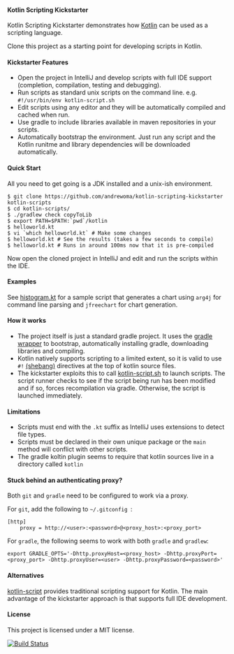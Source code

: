 #### Kotlin Scripting Kickstarter

Kotlin Scripting Kickstarter demonstrates how [Kotlin](http://kotlin.jetbrains.org/) can be used as a scripting language.

Clone this project as a starting point for developing scripts in Kotlin.

#### Kickstarter Features

* Open the project in IntelliJ and develop scripts with full IDE support (completion, compilation, testing and debugging).
* Run scripts as standard unix scripts on the command line. e.g. `#!/usr/bin/env kotlin-script.sh` 
* Edit scripts using any editor and they will be automatically compiled and cached when run.
* Use gradle to include libraries available in maven repositories in your scripts.
* Automatically bootstrap the environment. Just run any script and the Kotlin runitme and library dependencies
  will be downloaded automatically.

#### Quick Start

All you need to get going is a JDK installed and a unix-ish environment.

```shell
$ git clone https://github.com/andrewoma/kotlin-scripting-kickstarter kotlin-scripts
$ cd kotlin-scripts/
$ ./gradlew check copyToLib
$ export PATH=$PATH:`pwd`/kotlin
$ helloworld.kt
$ vi `which helloworld.kt` # Make some changes
$ helloworld.kt # See the results (takes a few seconds to compile)
$ helloworld.kt # Runs in around 100ms now that it is pre-compiled
```

Now open the cloned project in IntelliJ and edit and run the scripts within the IDE.

#### Examples

See [histogram.kt](/kotlin/histogram.kt) for a sample script that generates a chart using
`arg4j` for command line parsing and `jfreechart` for chart generation.

#### How it works

* The project itself is just a standard gradle project. It uses the [gradle wrapper](http://www.gradle.org/docs/current/userguide/gradle_wrapper.html) to bootstrap, automatically 
  installing gradle, downloading libraries and compiling.
* Kotlin natively supports scripting to a limited extent, so it is valid to use `#!` [(shebang)](http://en.wikipedia.org/wiki/Shebang_(Unix)) directives at the top of kotlin source files.
* The kickstarter exploits this to call [kotlin-script.sh](/kotlin/kotlin-script.sh) to launch scripts. The script runner checks to see if the script being run has been modified and if so, forces recompilation via gradle. Otherwise, the script is launched immediately.

#### Limitations
* Scripts must end with the `.kt` suffix as IntelliJ uses extensions to detect file types.
* Scripts must be declared in their own unique package or the `main` method will conflict with other scripts.
* The gradle koltin plugin seems to require that kotlin sources live in a directory called `kotlin`  

#### Stuck behind an authenticating proxy?

Both `git` and `gradle` need to be configured to work via a proxy. 

For `git`, add the following to `~/.gitconfig `:
```
[http]
	proxy = http://<user>:<password>@<proxy_host>:<proxy_port>
```

For `gradle`, the following seems to work with both `gradle` and `gradlew`:
```
export GRADLE_OPTS='-Dhttp.proxyHost=<proxy_host> -Dhttp.proxyPort=<proxy_port> -Dhttp.proxyUser=<user> -Dhttp.proxyPassword=<password>'
```

#### Alternatives
[kotlin-script](https://github.com/andrewoma/kotlin-script) provides traditional scripting support for Kotlin. The main advantage of the kickstarter approach is that supports full IDE development.

#### License
This project is licensed under a MIT license.

[![Build Status](https://travis-ci.org/andrewoma/kotlin-scripting-kickstarter.svg?branch=master)](https://travis-ci.org/andrewoma/kotlin-scripting-kickstarter)
